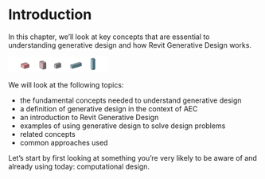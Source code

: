 # Introduction

In this chapter, we’ll look at key concepts that are essential to understanding generative design and how Revit Generative Design works.

<img src="../assets/intro/intro.png" style="width:200px;"/>

We will look at the following topics:

* the fundamental concepts needed to understand generative design
* a definition of generative design in the context of AEC
* an introduction to Revit Generative Design
* examples of using generative design to solve design problems
* related concepts
* common approaches used

Let’s start by first looking at something you’re very likely to be aware of and already using today: computational design.

